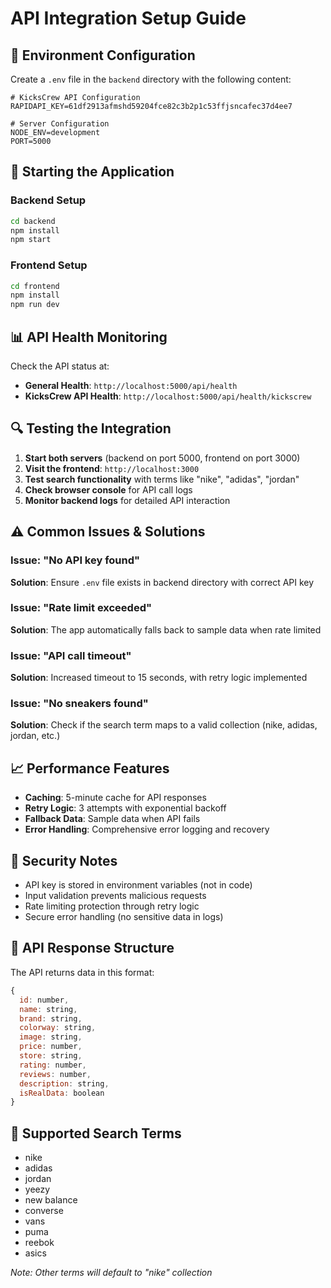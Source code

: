 # API Integration Setup Guide

## 🔧 **Environment Configuration**

Create a `.env` file in the `backend` directory with the following content:

```env
# KicksCrew API Configuration
RAPIDAPI_KEY=61df2913afmshd59204fce82c3b2p1c53ffjsncafec37d4ee7

# Server Configuration
NODE_ENV=development
PORT=5000
```

## 🚀 **Starting the Application**

### Backend Setup
```bash
cd backend
npm install
npm start
```

### Frontend Setup
```bash
cd frontend
npm install
npm run dev
```

## 📊 **API Health Monitoring**

Check the API status at:
- **General Health**: `http://localhost:5000/api/health`
- **KicksCrew API Health**: `http://localhost:5000/api/health/kickscrew`

## 🔍 **Testing the Integration**

1. **Start both servers** (backend on port 5000, frontend on port 3000)
2. **Visit the frontend**: `http://localhost:3000`
3. **Test search functionality** with terms like "nike", "adidas", "jordan"
4. **Check browser console** for API call logs
5. **Monitor backend logs** for detailed API interaction

## ⚠️ **Common Issues & Solutions**

### Issue: "No API key found"
**Solution**: Ensure `.env` file exists in backend directory with correct API key

### Issue: "Rate limit exceeded"
**Solution**: The app automatically falls back to sample data when rate limited

### Issue: "API call timeout"
**Solution**: Increased timeout to 15 seconds, with retry logic implemented

### Issue: "No sneakers found"
**Solution**: Check if the search term maps to a valid collection (nike, adidas, jordan, etc.)

## 📈 **Performance Features**

- **Caching**: 5-minute cache for API responses
- **Retry Logic**: 3 attempts with exponential backoff
- **Fallback Data**: Sample data when API fails
- **Error Handling**: Comprehensive error logging and recovery

## 🔐 **Security Notes**

- API key is stored in environment variables (not in code)
- Input validation prevents malicious requests
- Rate limiting protection through retry logic
- Secure error handling (no sensitive data in logs)

## 📝 **API Response Structure**

The API returns data in this format:
```javascript
{
  id: number,
  name: string,
  brand: string,
  colorway: string,
  image: string,
  price: number,
  store: string,
  rating: number,
  reviews: number,
  description: string,
  isRealData: boolean
}
```

## 🎯 **Supported Search Terms**

- nike
- adidas
- jordan
- yeezy
- new balance
- converse
- vans
- puma
- reebok
- asics

*Note: Other terms will default to "nike" collection*
